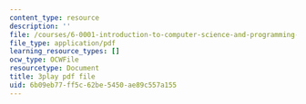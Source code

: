 ```yaml
---
content_type: resource
description: ''
file: /courses/6-0001-introduction-to-computer-science-and-programming-in-python-fall-2016/6b09eb77ff5c62be5450ae89c557a155_lniF6ys2CIk.pdf
file_type: application/pdf
learning_resource_types: []
ocw_type: OCWFile
resourcetype: Document
title: 3play pdf file
uid: 6b09eb77-ff5c-62be-5450-ae89c557a155
---
```

